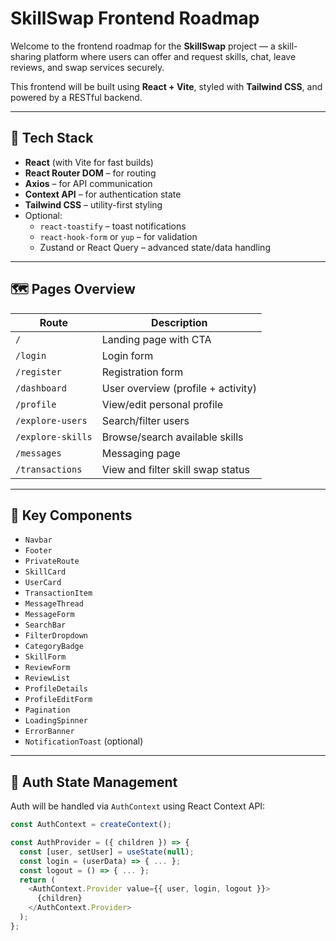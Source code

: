 # SkillSwap Frontend Roadmap

Welcome to the frontend roadmap for the **SkillSwap** project — a skill-sharing platform where users can offer and request skills, chat, leave reviews, and swap services securely.

This frontend will be built using **React + Vite**, styled with **Tailwind CSS**, and powered by a RESTful backend.

---

## 🚀 Tech Stack

- **React** (with Vite for fast builds)
- **React Router DOM** – for routing
- **Axios** – for API communication
- **Context API** – for authentication state
- **Tailwind CSS** – utility-first styling
- Optional:
  - `react-toastify` – toast notifications
  - `react-hook-form` or `yup` – for validation
  - Zustand or React Query – advanced state/data handling

---

## 🗺️ Pages Overview

| Route               | Description                            |
|---------------------|----------------------------------------|
| `/`                 | Landing page with CTA                  |
| `/login`            | Login form                             |
| `/register`         | Registration form                      |
| `/dashboard`        | User overview (profile + activity)     |
| `/profile`          | View/edit personal profile             |
| `/explore-users`    | Search/filter users                    |
| `/explore-skills`   | Browse/search available skills         |
| `/messages`         | Messaging page                         |
| `/transactions`     | View and filter skill swap status      |

---

## 🧩 Key Components

- `Navbar`
- `Footer`
- `PrivateRoute`
- `SkillCard`
- `UserCard`
- `TransactionItem`
- `MessageThread`
- `MessageForm`
- `SearchBar`
- `FilterDropdown`
- `CategoryBadge`
- `SkillForm`
- `ReviewForm`
- `ReviewList`
- `ProfileDetails`
- `ProfileEditForm`
- `Pagination`
- `LoadingSpinner`
- `ErrorBanner`
- `NotificationToast` (optional)

---

## 🔐 Auth State Management

Auth will be handled via `AuthContext` using React Context API:
```js
const AuthContext = createContext();

const AuthProvider = ({ children }) => {
  const [user, setUser] = useState(null);
  const login = (userData) => { ... };
  const logout = () => { ... };
  return (
    <AuthContext.Provider value={{ user, login, logout }}>
      {children}
    </AuthContext.Provider>
  );
};
